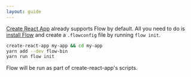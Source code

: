 ```yaml
---
layout: guide
---
```


[Create React App](https://github.com/facebookincubator/create-react-app)
already supports Flow by default. All you need to do is
[install Flow](../../install/) and create a `.flowconfig` file by running
`flow init`.

```sh
create-react-app my-app && cd my-app
yarn add --dev flow-bin
yarn run flow init
```

Flow will be run as part of create-react-app's scripts.
